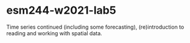 # esm244-w2021-lab5
Time series continued (including some forecasting), (re)introduction to reading and working with spatial data. 